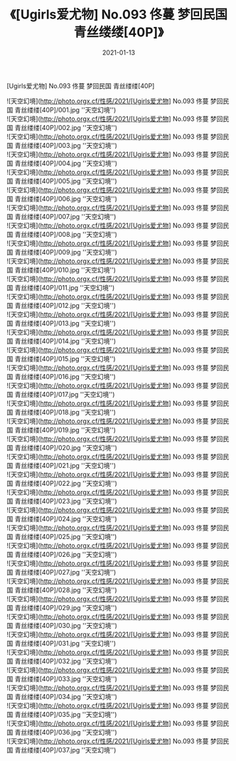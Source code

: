 ﻿---
layout: post
title:  《[Ugirls爱尤物] No.093 佟蔓 梦回民国 青丝缕缕[40P]》
date:   2021-01-13
image: http://photo.orgx.cf/性感/2021/[Ugirls爱尤物] No.093 佟蔓 梦回民国 青丝缕缕[40P]/000.jpg
categories: [美女, 性感, 泳衣]
---

[Ugirls爱尤物] No.093 佟蔓 梦回民国 青丝缕缕[40P]



![天空幻境](http://photo.orgx.cf/性感/2021/[Ugirls爱尤物] No.093 佟蔓 梦回民国 青丝缕缕[40P]/001.jpg ''天空幻境'') <br>
![天空幻境](http://photo.orgx.cf/性感/2021/[Ugirls爱尤物] No.093 佟蔓 梦回民国 青丝缕缕[40P]/002.jpg ''天空幻境'') <br>
![天空幻境](http://photo.orgx.cf/性感/2021/[Ugirls爱尤物] No.093 佟蔓 梦回民国 青丝缕缕[40P]/003.jpg ''天空幻境'') <br>
![天空幻境](http://photo.orgx.cf/性感/2021/[Ugirls爱尤物] No.093 佟蔓 梦回民国 青丝缕缕[40P]/004.jpg ''天空幻境'') <br>
![天空幻境](http://photo.orgx.cf/性感/2021/[Ugirls爱尤物] No.093 佟蔓 梦回民国 青丝缕缕[40P]/005.jpg ''天空幻境'') <br>
![天空幻境](http://photo.orgx.cf/性感/2021/[Ugirls爱尤物] No.093 佟蔓 梦回民国 青丝缕缕[40P]/006.jpg ''天空幻境'') <br>
![天空幻境](http://photo.orgx.cf/性感/2021/[Ugirls爱尤物] No.093 佟蔓 梦回民国 青丝缕缕[40P]/007.jpg ''天空幻境'') <br>
![天空幻境](http://photo.orgx.cf/性感/2021/[Ugirls爱尤物] No.093 佟蔓 梦回民国 青丝缕缕[40P]/008.jpg ''天空幻境'') <br>
![天空幻境](http://photo.orgx.cf/性感/2021/[Ugirls爱尤物] No.093 佟蔓 梦回民国 青丝缕缕[40P]/009.jpg ''天空幻境'') <br>
![天空幻境](http://photo.orgx.cf/性感/2021/[Ugirls爱尤物] No.093 佟蔓 梦回民国 青丝缕缕[40P]/010.jpg ''天空幻境'') <br>
![天空幻境](http://photo.orgx.cf/性感/2021/[Ugirls爱尤物] No.093 佟蔓 梦回民国 青丝缕缕[40P]/011.jpg ''天空幻境'') <br>
![天空幻境](http://photo.orgx.cf/性感/2021/[Ugirls爱尤物] No.093 佟蔓 梦回民国 青丝缕缕[40P]/012.jpg ''天空幻境'') <br>
![天空幻境](http://photo.orgx.cf/性感/2021/[Ugirls爱尤物] No.093 佟蔓 梦回民国 青丝缕缕[40P]/013.jpg ''天空幻境'') <br>
![天空幻境](http://photo.orgx.cf/性感/2021/[Ugirls爱尤物] No.093 佟蔓 梦回民国 青丝缕缕[40P]/014.jpg ''天空幻境'') <br>
![天空幻境](http://photo.orgx.cf/性感/2021/[Ugirls爱尤物] No.093 佟蔓 梦回民国 青丝缕缕[40P]/015.jpg ''天空幻境'') <br>
![天空幻境](http://photo.orgx.cf/性感/2021/[Ugirls爱尤物] No.093 佟蔓 梦回民国 青丝缕缕[40P]/016.jpg ''天空幻境'') <br>
![天空幻境](http://photo.orgx.cf/性感/2021/[Ugirls爱尤物] No.093 佟蔓 梦回民国 青丝缕缕[40P]/017.jpg ''天空幻境'') <br>
![天空幻境](http://photo.orgx.cf/性感/2021/[Ugirls爱尤物] No.093 佟蔓 梦回民国 青丝缕缕[40P]/018.jpg ''天空幻境'') <br>
![天空幻境](http://photo.orgx.cf/性感/2021/[Ugirls爱尤物] No.093 佟蔓 梦回民国 青丝缕缕[40P]/019.jpg ''天空幻境'') <br>
![天空幻境](http://photo.orgx.cf/性感/2021/[Ugirls爱尤物] No.093 佟蔓 梦回民国 青丝缕缕[40P]/020.jpg ''天空幻境'') <br>
![天空幻境](http://photo.orgx.cf/性感/2021/[Ugirls爱尤物] No.093 佟蔓 梦回民国 青丝缕缕[40P]/021.jpg ''天空幻境'') <br>
![天空幻境](http://photo.orgx.cf/性感/2021/[Ugirls爱尤物] No.093 佟蔓 梦回民国 青丝缕缕[40P]/022.jpg ''天空幻境'') <br>
![天空幻境](http://photo.orgx.cf/性感/2021/[Ugirls爱尤物] No.093 佟蔓 梦回民国 青丝缕缕[40P]/023.jpg ''天空幻境'') <br>
![天空幻境](http://photo.orgx.cf/性感/2021/[Ugirls爱尤物] No.093 佟蔓 梦回民国 青丝缕缕[40P]/024.jpg ''天空幻境'') <br>
![天空幻境](http://photo.orgx.cf/性感/2021/[Ugirls爱尤物] No.093 佟蔓 梦回民国 青丝缕缕[40P]/025.jpg ''天空幻境'') <br>
![天空幻境](http://photo.orgx.cf/性感/2021/[Ugirls爱尤物] No.093 佟蔓 梦回民国 青丝缕缕[40P]/026.jpg ''天空幻境'') <br>
![天空幻境](http://photo.orgx.cf/性感/2021/[Ugirls爱尤物] No.093 佟蔓 梦回民国 青丝缕缕[40P]/027.jpg ''天空幻境'') <br>
![天空幻境](http://photo.orgx.cf/性感/2021/[Ugirls爱尤物] No.093 佟蔓 梦回民国 青丝缕缕[40P]/028.jpg ''天空幻境'') <br>
![天空幻境](http://photo.orgx.cf/性感/2021/[Ugirls爱尤物] No.093 佟蔓 梦回民国 青丝缕缕[40P]/029.jpg ''天空幻境'') <br>
![天空幻境](http://photo.orgx.cf/性感/2021/[Ugirls爱尤物] No.093 佟蔓 梦回民国 青丝缕缕[40P]/030.jpg ''天空幻境'') <br>
![天空幻境](http://photo.orgx.cf/性感/2021/[Ugirls爱尤物] No.093 佟蔓 梦回民国 青丝缕缕[40P]/031.jpg ''天空幻境'') <br>
![天空幻境](http://photo.orgx.cf/性感/2021/[Ugirls爱尤物] No.093 佟蔓 梦回民国 青丝缕缕[40P]/032.jpg ''天空幻境'') <br>
![天空幻境](http://photo.orgx.cf/性感/2021/[Ugirls爱尤物] No.093 佟蔓 梦回民国 青丝缕缕[40P]/033.jpg ''天空幻境'') <br>
![天空幻境](http://photo.orgx.cf/性感/2021/[Ugirls爱尤物] No.093 佟蔓 梦回民国 青丝缕缕[40P]/034.jpg ''天空幻境'') <br>
![天空幻境](http://photo.orgx.cf/性感/2021/[Ugirls爱尤物] No.093 佟蔓 梦回民国 青丝缕缕[40P]/035.jpg ''天空幻境'') <br>
![天空幻境](http://photo.orgx.cf/性感/2021/[Ugirls爱尤物] No.093 佟蔓 梦回民国 青丝缕缕[40P]/036.jpg ''天空幻境'') <br>
![天空幻境](http://photo.orgx.cf/性感/2021/[Ugirls爱尤物] No.093 佟蔓 梦回民国 青丝缕缕[40P]/037.jpg ''天空幻境'') <br>